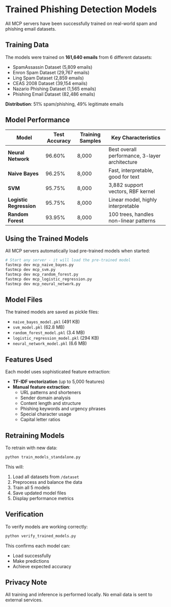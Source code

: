 # Trained Phishing Detection Models

All MCP servers have been successfully trained on real-world spam and phishing email datasets.

## Training Data

The models were trained on **161,640 emails** from 6 different datasets:
- SpamAssassin Dataset (5,809 emails)
- Enron Spam Dataset (29,767 emails)
- Ling Spam Dataset (2,859 emails)
- CEAS 2008 Dataset (39,154 emails)
- Nazario Phishing Dataset (1,565 emails)
- Phishing Email Dataset (82,486 emails)

**Distribution**: 51% spam/phishing, 49% legitimate emails

## Model Performance

| Model | Test Accuracy | Training Samples | Key Characteristics |
|-------|--------------|------------------|-------------------|
| **Neural Network** | 96.60% | 8,000 | Best overall performance, 3-layer architecture |
| **Naive Bayes** | 96.25% | 8,000 | Fast, interpretable, good for text |
| **SVM** | 95.75% | 8,000 | 3,882 support vectors, RBF kernel |
| **Logistic Regression** | 95.75% | 8,000 | Linear model, highly interpretable |
| **Random Forest** | 93.95% | 8,000 | 100 trees, handles non-linear patterns |

## Using the Trained Models

All MCP servers automatically load pre-trained models when started:

```bash
# Start any server - it will load the pre-trained model
fastmcp dev mcp_naive_bayes.py
fastmcp dev mcp_svm.py
fastmcp dev mcp_random_forest.py
fastmcp dev mcp_logistic_regression.py
fastmcp dev mcp_neural_network.py
```

## Model Files

The trained models are saved as pickle files:
- `naive_bayes_model.pkl` (491 KB)
- `svm_model.pkl` (62.8 MB)
- `random_forest_model.pkl` (3.4 MB)
- `logistic_regression_model.pkl` (294 KB)
- `neural_network_model.pkl` (6.6 MB)

## Features Used

Each model uses sophisticated feature extraction:
- **TF-IDF vectorization** (up to 5,000 features)
- **Manual feature extraction**:
  - URL patterns and shorteners
  - Sender domain analysis
  - Content length and structure
  - Phishing keywords and urgency phrases
  - Special character usage
  - Capital letter ratios

## Retraining Models

To retrain with new data:
```bash
python train_models_standalone.py
```

This will:
1. Load all datasets from `/dataset`
2. Preprocess and balance the data
3. Train all 5 models
4. Save updated model files
5. Display performance metrics

## Verification

To verify models are working correctly:
```bash
python verify_trained_models.py
```

This confirms each model can:
- Load successfully
- Make predictions
- Achieve expected accuracy

## Privacy Note

All training and inference is performed locally. No email data is sent to external services.